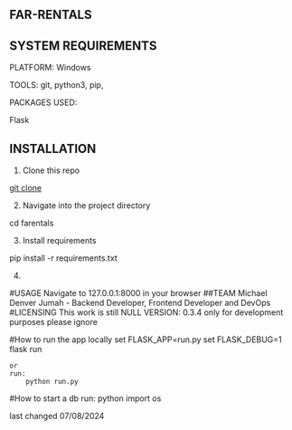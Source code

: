 ## FAR-RENTALS

## SYSTEM REQUIREMENTS
PLATFORM: Windows

TOOLS: git, python3, pip,

PACKAGES USED:

Flask

## INSTALLATION
1. Clone this repo

[git clone](https://github.com/michaeljumah/FAR-RENTAL.git)

2. Navigate into the project directory

cd farentals

3. Install requirements

pip install -r requirements.txt

4. 
#USAGE
Navigate to 127.0.0.1:8000 in your browser
##TEAM
Michael Denver Jumah - Backend Developer, Frontend Developer and DevOps
#LICENSING
This work is still NULL
VERSION: 0.3.4 only for development purposes please ignore


#How to run the app locally
    set FLASK_APP=run.py 
    set FLASK_DEBUG=1
    flask run

    or
    run:
        python run.py

#How to start a db 
run:
    python
    import os



last changed 07/08/2024
